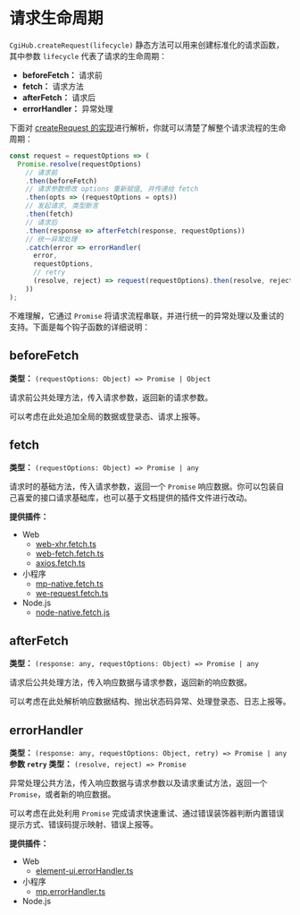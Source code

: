 # 请求生命周期

`CgiHub.createRequest(lifecycle)` 静态方法可以用来创建标准化的请求函数，其中参数 `lifecycle` 代表了请求的生命周期：

- **beforeFetch：** 请求前
- **fetch：** 请求方法
- **afterFetch：** 请求后
- **errorHandler：** 异常处理

下面对 [createRequest 的实现](https://github.com/mcc108/cgi-hub.js/blob/master/packages/cgi-hub.js/src/index.ts#L83)进行解析，你就可以清楚了解整个请求流程的生命周期：

```ts {4,8,10,12}
const request = requestOptions => (
  Promise.resolve(requestOptions)
    // 请求前
    .then(beforeFetch)
    // 请求参数修改 options 重新赋值, 并传递给 fetch
    .then(opts => (requestOptions = opts))
    // 发起请求, 类型断言
    .then(fetch)
    // 请求后
    .then(response => afterFetch(response, requestOptions))
    // 统一异常处理
    .catch(error => errorHandler(
      error,
      requestOptions,
      // retry
      (resolve, reject) => request(requestOptions).then(resolve, reject),
    ))
);
```

不难理解，它通过 `Promise` 将请求流程串联，并进行统一的异常处理以及重试的支持。下面是每个钩子函数的详细说明：

## beforeFetch

**类型：** `(requestOptions: Object) => Promise | Object`

请求前公共处理方法，传入请求参数，返回新的请求参数。

可以考虑在此处追加全局的数据或登录态、请求上报等。

## fetch

**类型：** `(requestOptions: Object) => Promise | any`

请求时的基础方法，传入请求参数，返回一个 `Promise` 响应数据。你可以包装自己喜爱的接口请求基础库，也可以基于文档提供的插件文件进行改动。

**提供插件：**

- Web
  - [web-xhr.fetch.ts](/plugins/web-xhr.fetch.ts)
  - [web-fetch.fetch.ts](/plugins/web-fetch.fetch.ts)
  - [axios.fetch.ts](/plugins/axios.fetch.ts)
- 小程序
  - [mp-native.fetch.ts](/plugins/mp-native.fetch.ts)
  - [we-request.fetch.ts](/plugins/we-request.fetch.ts)
- Node.js
  - [node-native.fetch.js](/plugins/node-native.fetch.js)

## afterFetch

**类型：** `(response: any, requestOptions: Object) => Promise | any`

请求后公共处理方法，传入响应数据与请求参数，返回新的响应数据。

可以考虑在此处解析响应数据结构、抛出状态码异常、处理登录态、日志上报等。

## errorHandler

**类型：** `(response: any, requestOptions: Object, retry) => Promise | any`\
**参数 `retry` 类型：** `(resolve, reject) => Promise`

异常处理公共方法，传入响应数据与请求参数以及请求重试方法，返回一个 `Promise`，或者新的响应数据。

可以考虑在此处利用 `Promise` 完成请求快速重试、通过错误装饰器判断内置错误提示方式、错误码提示映射、错误上报等。

**提供插件：**

- Web
  - [element-ui.errorHandler.ts](/plugins/element-ui.errorHandler.ts)
- 小程序
  - [mp.errorHandler.ts](/plugins/mp.errorHandler.ts)
- Node.js
